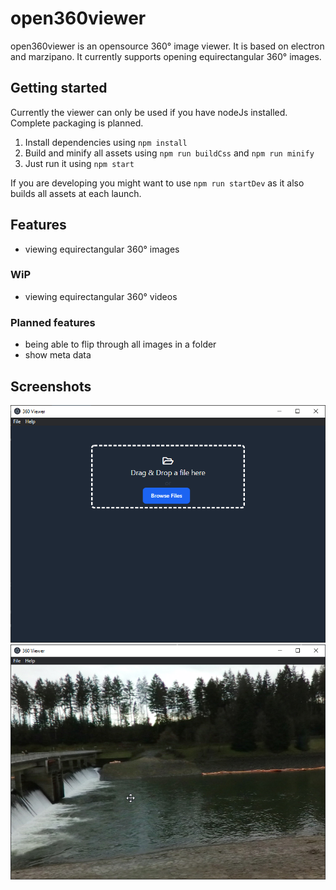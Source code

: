 # open360viewer
open360viewer is an opensource 360° image viewer. It is based on electron and marzipano. It currently supports opening equirectangular 360° images.

## Getting started
Currently the viewer can only be used if you have nodeJs installed. Complete packaging is planned.
1. Install dependencies using `npm install`
2. Build and minify all assets using `npm run buildCss` and `npm run minify`
3. Just run it using `npm start`

If you are developing you might want to use `npm run startDev` as it also builds all assets at each launch.
## Features
- viewing equirectangular 360° images
### WiP
- viewing equirectangular 360° videos
### Planned features
- being able to flip through all images in a folder
- show meta data
## Screenshots

![App when no game is loaded](https://github.com/TheGreyDiamond/open360viewer/blob/central/screenshots/noImageLoaded.png?raw=true)
![App when no game is loaded](https://github.com/TheGreyDiamond/open360viewer/blob/central/screenshots/imageLoaded.png?raw=true)
